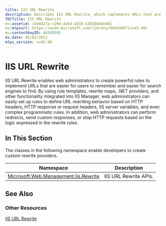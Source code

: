 ```yaml
---
title: IIS URL Rewrite
description: Describes IIS URL Rewrite, which implements URLs that are easier for users to remember and easier for search engines to find.
TOCTitle: IIS URL Rewrite
ms:assetid: c544427a-c29d-4a54-a559-530384bbbb81
ms:mtpsurl: https://msdn.microsoft.com/library/Hh943097(v=VS.90)
ms:contentKeyID: 46305592
ms.date: 05/02/2012
mtps_version: v=VS.90
---
```


# IIS URL Rewrite

IIS URL Rewrite enables web administrators to create powerful rules to implement URLs that are easier for users to remember and easier for search engines to find. By using rule templates, rewrite maps, .NET providers, and other functionality integrated into IIS Manager, web administrators can easily set up rules to define URL rewriting behavior based on HTTP headers, HTTP response or request headers, IIS server variables, and even complex programmatic rules. In addition, web administrators can perform redirects, send custom responses, or stop HTTP requests based on the logic expressed in the rewrite rules.

## In This Section

The classes in the following namespace enable developers to create custom rewrite providers.

|Namespace|Description|
|--- |--- |
|[Microsoft.Web.Management.Iis.Rewrite](https://msdn.microsoft.com/library/microsoft.web.management.iis.rewrite)|IIS URL Rewrite APIs.|

## See Also

### Other Resources

[IIS URL Rewrite](https://go.microsoft.com/fwlink/?linkid=247908)
